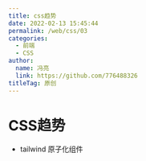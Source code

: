```yaml
---
title: css趋势
date: 2022-02-13 15:45:44
permalink: /web/css/03
categories: 
  - 前端
  - CSS
author: 
  name: 冯亮
  link: https://github.com/776488326
titleTag: 原创
---
```


# CSS趋势

- tailwind 原子化组件